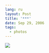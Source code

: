 ```yaml
---
lang: ru
layout: Post
title: '***'
date: Sep 29, 2006
tags:
  - photos
---
```


![](/images/blog/Sapegin-Artem-20D-2006-09-23-248-4885-lj.jpg)
